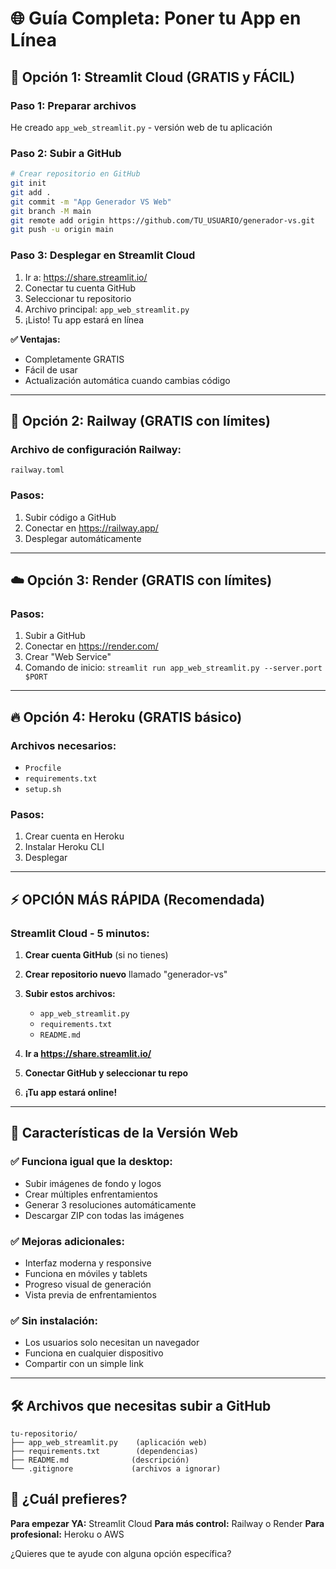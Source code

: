 # 🌐 Guía Completa: Poner tu App en Línea

## 🚀 Opción 1: Streamlit Cloud (GRATIS y FÁCIL)

### Paso 1: Preparar archivos
He creado `app_web_streamlit.py` - versión web de tu aplicación

### Paso 2: Subir a GitHub
```bash
# Crear repositorio en GitHub
git init
git add .
git commit -m "App Generador VS Web"
git branch -M main
git remote add origin https://github.com/TU_USUARIO/generador-vs.git
git push -u origin main
```

### Paso 3: Desplegar en Streamlit Cloud
1. Ir a: https://share.streamlit.io/
2. Conectar tu cuenta GitHub
3. Seleccionar tu repositorio
4. Archivo principal: `app_web_streamlit.py`
5. ¡Listo! Tu app estará en línea

**✅ Ventajas:**
- Completamente GRATIS
- Fácil de usar
- Actualización automática cuando cambias código

---

## 🌟 Opción 2: Railway (GRATIS con límites)

### Archivo de configuración Railway:
```
railway.toml
```

### Pasos:
1. Subir código a GitHub
2. Conectar en https://railway.app/
3. Desplegar automáticamente

---

## ☁️ Opción 3: Render (GRATIS con límites)

### Pasos:
1. Subir a GitHub
2. Conectar en https://render.com/
3. Crear "Web Service"
4. Comando de inicio: `streamlit run app_web_streamlit.py --server.port $PORT`

---

## 🔥 Opción 4: Heroku (GRATIS básico)

### Archivos necesarios:
- `Procfile`
- `requirements.txt`
- `setup.sh`

### Pasos:
1. Crear cuenta en Heroku
2. Instalar Heroku CLI
3. Desplegar

---

## ⚡ OPCIÓN MÁS RÁPIDA (Recomendada)

### Streamlit Cloud - 5 minutos:

1. **Crear cuenta GitHub** (si no tienes)
2. **Crear repositorio nuevo** llamado "generador-vs"
3. **Subir estos archivos:**
   - `app_web_streamlit.py`
   - `requirements.txt`
   - `README.md`

4. **Ir a https://share.streamlit.io/**
5. **Conectar GitHub y seleccionar tu repo**
6. **¡Tu app estará online!**

---

## 📱 Características de la Versión Web

### ✅ Funciona igual que la desktop:
- Subir imágenes de fondo y logos
- Crear múltiples enfrentamientos
- Generar 3 resoluciones automáticamente
- Descargar ZIP con todas las imágenes

### ✅ Mejoras adicionales:
- Interfaz moderna y responsive
- Funciona en móviles y tablets
- Progreso visual de generación
- Vista previa de enfrentamientos

### ✅ Sin instalación:
- Los usuarios solo necesitan un navegador
- Funciona en cualquier dispositivo
- Compartir con un simple link

---

## 🛠️ Archivos que necesitas subir a GitHub

```
tu-repositorio/
├── app_web_streamlit.py    (aplicación web)
├── requirements.txt        (dependencias)
├── README.md              (descripción)
└── .gitignore             (archivos a ignorar)
```

## 🎯 ¿Cuál prefieres?

**Para empezar YA:** Streamlit Cloud
**Para más control:** Railway o Render
**Para profesional:** Heroku o AWS

¿Quieres que te ayude con alguna opción específica?
